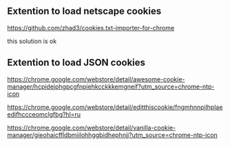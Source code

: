 ## Extention to load netscape cookies
https://github.com/zhad3/cookies.txt-importer-for-chrome

this solution is ok


## Extention to load JSON cookies

https://chrome.google.com/webstore/detail/awesome-cookie-manager/hcpidejphgpcgfnpiehkcckkkemgneif?utm_source=chrome-ntp-icon

https://chrome.google.com/webstore/detail/editthiscookie/fngmhnnpilhplaeedifhccceomclgfbg?hl=ru

https://chrome.google.com/webstore/detail/vanilla-cookie-manager/gieohaicffldbmiilohhggbidhephnjj?utm_source=chrome-ntp-icon